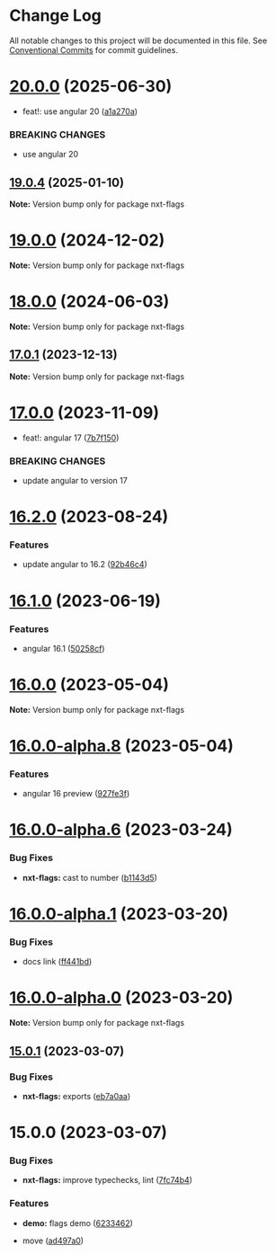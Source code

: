 # Change Log

All notable changes to this project will be documented in this file.
See [Conventional Commits](https://conventionalcommits.org) for commit guidelines.

# [20.0.0](https://github.com/Liquid-JS/nxt-components/compare/v19.1.0...v20.0.0) (2025-06-30)

* feat!: use angular 20 ([a1a270a](https://github.com/Liquid-JS/nxt-components/commit/a1a270a73d9a8c9d4ad92ef85faaadef720a705c))

### BREAKING CHANGES

* use angular 20

## [19.0.4](https://github.com/Liquid-JS/nxt-components/compare/v19.0.3...v19.0.4) (2025-01-10)

**Note:** Version bump only for package nxt-flags

# [19.0.0](https://github.com/Liquid-JS/nxt-components/compare/v18.0.0...v19.0.0) (2024-12-02)

**Note:** Version bump only for package nxt-flags

# [18.0.0](https://github.com/Liquid-JS/nxt-components/compare/v17.0.1...v18.0.0) (2024-06-03)

**Note:** Version bump only for package nxt-flags

## [17.0.1](https://github.com/Liquid-JS/nxt-components/compare/v17.0.0...v17.0.1) (2023-12-13)

**Note:** Version bump only for package nxt-flags

# [17.0.0](https://github.com/Liquid-JS/nxt-components/compare/v16.2.0...v17.0.0) (2023-11-09)

* feat!: angular 17 ([7b7f150](https://github.com/Liquid-JS/nxt-components/commit/7b7f150f28a14893af8186bbaa2c24302dd15445))

### BREAKING CHANGES

* update angular to version 17

# [16.2.0](https://github.com/Liquid-JS/nxt-components/compare/v16.1.0...v16.2.0) (2023-08-24)

### Features

* update angular to 16.2 ([92b46c4](https://github.com/Liquid-JS/nxt-components/commit/92b46c4d5af68b0a669ab3bae940755073015cab))

# [16.1.0](https://github.com/Liquid-JS/nxt-components/compare/v16.0.0...v16.1.0) (2023-06-19)

### Features

* angular 16.1 ([50258cf](https://github.com/Liquid-JS/nxt-components/commit/50258cf958e40775b79299be6616a00128d997e7))

# [16.0.0](https://github.com/Liquid-JS/nxt-components/compare/v16.0.0-alpha.8...v16.0.0) (2023-05-04)

**Note:** Version bump only for package nxt-flags

# [16.0.0-alpha.8](https://github.com/Liquid-JS/nxt-components/compare/v16.0.0-alpha.7...v16.0.0-alpha.8) (2023-05-04)

### Features

* angular 16 preview ([927fe3f](https://github.com/Liquid-JS/nxt-components/commit/927fe3f94dec9c369b6e693cfc282f245fbfbe72))

# [16.0.0-alpha.6](https://github.com/Liquid-JS/nxt-components/compare/v16.0.0-alpha.5...v16.0.0-alpha.6) (2023-03-24)

### Bug Fixes

* **nxt-flags:** cast to number ([b1143d5](https://github.com/Liquid-JS/nxt-components/commit/b1143d50151ea9c59e2ab4614d69103ba3da4754))

# [16.0.0-alpha.1](https://github.com/Liquid-JS/nxt-components/compare/v16.0.0-alpha.0...v16.0.0-alpha.1) (2023-03-20)

### Bug Fixes

* docs link ([ff441bd](https://github.com/Liquid-JS/nxt-components/commit/ff441bd6939654f8bbab655da891be08629cc36d))

# [16.0.0-alpha.0](https://github.com/Liquid-JS/nxt-components/compare/v15.0.1...v16.0.0-alpha.0) (2023-03-20)

**Note:** Version bump only for package nxt-flags

## [15.0.1](https://github.com/Liquid-JS/nxt-components/compare/v15.0.0...v15.0.1) (2023-03-07)

### Bug Fixes

* **nxt-flags:** exports ([eb7a0aa](https://github.com/Liquid-JS/nxt-components/commit/eb7a0aa09def8bf869bd8abfe1b754bc47a0816f))

# 15.0.0 (2023-03-07)

### Bug Fixes

* **nxt-flags:** improve typechecks, lint ([7fc74b4](https://github.com/Liquid-JS/nxt-components/commit/7fc74b4a8b1ad6c36e3e0a4d8a294b4f782fbd4f))

### Features

* **demo:** flags demo ([6233462](https://github.com/Liquid-JS/nxt-components/commit/623346276ddfe72b7726d45564ebc5573e8ba39c))

* move ([ad497a0](https://github.com/Liquid-JS/nxt-components/commit/ad497a03d754390e4c1c1c8f2895388c89e0fead))
